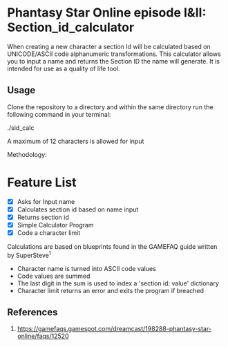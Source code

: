# Phantasy Star Online episode I&II: Section_id_calculator

When creating a new character a section Id will be calculated based on UNICODE/ASCII code alphanumeric transformations.
This calculator allows you to input a name and returns the Section ID the name will generate. 
It is intended for use as a quality of life tool.

## Usage
Clone the repository to a directory and within the same directory run the following command in your terminal:

./sid_calc

A maximum of 12 characters is allowed for input


Methodology:
# Feature List

- [x]  Asks for Input name
- [x]  Calculates section id based on name input
- [x]  Returns section id
- [x]  Simple Calculator Program
- [x]  Code a character limit 

Calculations are based on blueprints found in the GAMEFAQ guide written by SuperSteve<sup>1</sup>

- Character name is turned into ASCII code values
- Code values are summed
- The last digit in the sum is used to index a 'section id: value' dictionary
- Character limit returns an error and exits the program if breached

## References
1. https://gamefaqs.gamespot.com/dreamcast/198288-phantasy-star-online/faqs/12520
